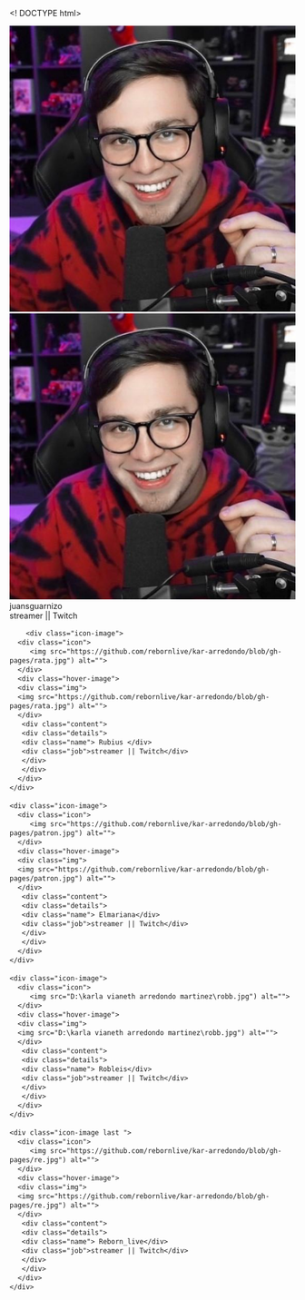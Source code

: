 <! DOCTYPE html>
<html lang="es">
<head>
<meta charset="UTF-8">
<title>Z- index hover transition codinglanb</title>
 <link rel="stylesheet"  href="reborn.css">
</head>
<body><! DOCTYPE html>
<html lang="es">
<head>
<meta charset="UTF-8">
<title>Z- index hover transition codinglanb</title>
 <link rel="stylesheet"  href="reborn.css">
</head>
<body>
<div class="container">
   <div class="icon-image">
      <div class="icon">
         <img src="https://github.com/rebornlive/kar-arredondo/blob/gh-pages/juan.jpg") alt="">
      </div>
	  <div class="hover-image">
	  <div class="img">
	  <img src="https://github.com/rebornlive/kar-arredondo/blob/gh-pages/juan.jpg") alt="">
	  </div>
	   <div class="content">
	   <div class="details">
	   <div class="name"> juansguarnizo</div>
	   <div class="job">streamer || Twitch</div>
	   </div>
	   </div>
	  </div>
	  </div>
	  
	    <div class="icon-image">
      <div class="icon">
         <img src="https://github.com/rebornlive/kar-arredondo/blob/gh-pages/rata.jpg") alt="">
      </div>
	  <div class="hover-image">
	  <div class="img">
	  <img src="https://github.com/rebornlive/kar-arredondo/blob/gh-pages/rata.jpg") alt="">
	  </div>
	   <div class="content">
	   <div class="details">
	   <div class="name"> Rubius </div>
	   <div class="job">streamer || Twitch</div>
	   </div>
	   </div>
	  </div>
    </div>
	
	<div class="icon-image">
      <div class="icon">
         <img src="https://github.com/rebornlive/kar-arredondo/blob/gh-pages/patron.jpg") alt="">
      </div>
	  <div class="hover-image">
	  <div class="img">
	  <img src="https://github.com/rebornlive/kar-arredondo/blob/gh-pages/patron.jpg") alt="">
	  </div>
	   <div class="content">
	   <div class="details">
	   <div class="name"> Elmariana</div>
	   <div class="job">streamer || Twitch</div>
	   </div>
	   </div>
	  </div>
    </div>
	
	<div class="icon-image">
      <div class="icon">
         <img src="D:\karla vianeth arredondo martinez\robb.jpg") alt="">
      </div>
	  <div class="hover-image">
	  <div class="img">
	  <img src="D:\karla vianeth arredondo martinez\robb.jpg") alt="">
	  </div>
	   <div class="content">
	   <div class="details">
	   <div class="name"> Robleis</div>
	   <div class="job">streamer || Twitch</div>
	   </div>
	   </div>
	  </div>
    </div>
	
	<div class="icon-image last ">
      <div class="icon">
         <img src="https://github.com/rebornlive/kar-arredondo/blob/gh-pages/re.jpg") alt="">
      </div>
	  <div class="hover-image">
	  <div class="img">
	  <img src="https://github.com/rebornlive/kar-arredondo/blob/gh-pages/re.jpg") alt="">
	  </div>
	   <div class="content">
	   <div class="details">
	   <div class="name"> Reborn_live</div>
	   <div class="job">streamer || Twitch</div>
	   </div>
	   </div>
	  </div>
    </div>
	
</div>
</body>
</html>
